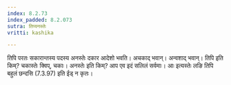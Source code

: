 ```yaml
---
index: 8.2.73
index_padded: 8.2.073
sutra: तिप्यनस्तेः
vritti: kashika

---
```

तिपि परतः सकारान्तस्य पदस्य अनस्तेः दकार आदेशो भवति। अचकाद् भवान्। अन्वशाद् भवान्। तिपि इति किम्? चकास्तेः क्विप्, चकाः। अनस्तेः इति किम्? आप एव इदं सलिलं सर्वमाः। आः इत्यस्तेः लङि तिपि बहुलं छन्दसि (7.3.97) इति ईड् न कृतः।
